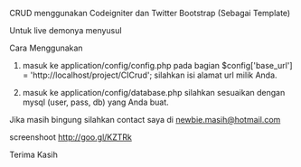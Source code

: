 CRUD menggunakan Codeigniter dan Twitter Bootstrap (Sebagai Template)

Untuk live demonya menyusul

Cara Menggunakan

1. masuk ke application/config/config.php pada bagian $config['base_url']	= 'http://localhost/project/CICrud';
silahkan isi alamat url milik Anda.

2. masuk ke application/config/database.php 
silahkan sesuaikan dengan mysql (user, pass, db) yang Anda buat.

Jika masih bingung silahkan contact saya di newbie.masih@hotmail.com

screenshoot http://goo.gl/KZTRk

Terima Kasih 


